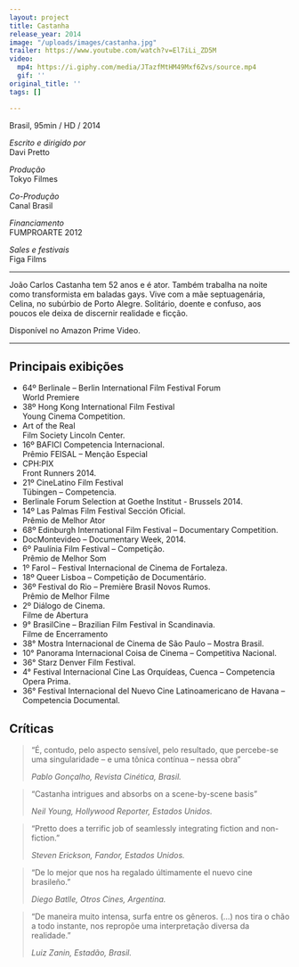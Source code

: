 ```yaml
---
layout: project
title: Castanha
release_year: 2014
image: "/uploads/images/castanha.jpg"
trailer: https://www.youtube.com/watch?v=El7iLi_ZD5M
video:
  mp4: https://i.giphy.com/media/JTazfMtHM49Mxf6Zvs/source.mp4
  gif: ''
original_title: ''
tags: []

---
```

Brasil, 95min / HD / 2014

_Escrito e dirigido por_  
Davi Pretto

_Produção_  
Tokyo Filmes

_Co-Produção_  
Canal Brasil

_Financiamento_  
FUMPROARTE 2012

_Sales e festivais_  
Figa Films

***

João Carlos Castanha tem 52 anos e é ator. Também trabalha na noite como transformista em baladas gays. Vive com a mãe septuagenária, Celina, no subúrbio de Porto Alegre. Solitário, doente e confuso, aos poucos ele deixa de discernir realidade e ficção.

Disponível no Amazon Prime Video.

***

## Principais exibições

* 64º Berlinale – Berlin International Film Festival Forum  
  World Premiere
* 38º Hong Kong International Film Festival  
  Young Cinema Competition.
* Art of the Real  
  Film Society Lincoln Center.
* 16º BAFICI Competencia Internacional.  
  Prêmio FEISAL – Menção Especial
* CPH:PIX  
  Front Runners 2014.
* 21º CineLatino Film Festival  
  Tübingen – Competencia.
* Berlinale Forum Selection at Goethe Institut - Brussels 2014.
* 14º Las Palmas Film Festival Sección Oficial.  
  Prêmio de Melhor Ator
* 68º Edinburgh International Film Festival – Documentary Competition.
* DocMontevideo – Documentary Week, 2014.
* 6º Paulínia Film Festival – Competição.  
  Prêmio de Melhor Som
* 1º Farol – Festival Internacional de Cinema de Fortaleza.
* 18º Queer Lisboa – Competição de Documentário.
* 36º Festival do Rio – Première Brasil Novos Rumos.  
  Prêmio de Melhor Filme
* 2º Diálogo de Cinema.  
  Filme de Abertura
* 9° BrasilCine – Brazilian Film Festival in Scandinavia.  
  Filme de Encerramento
* 38° Mostra Internacional de Cinema de São Paulo – Mostra Brasil.
* 10° Panorama Internacional Coisa de Cinema – Competitiva Nacional.
* 36° Starz Denver Film Festival.
* 4° Festival Internacional Cine Las Orquídeas, Cuenca – Competencia Opera Prima.
* 36° Festival Internacional del Nuevo Cine Latinoamericano de Havana – Competencia Documental.

## Críticas

> “É, contudo, pelo aspecto sensível, pelo resultado, que percebe-se uma singularidade – e uma tônica contínua – nessa obra”
>
> _Pablo Gonçalho, Revista Cinética, Brasil._

> “Castanha intrigues and absorbs on a scene-by-scene basis”
>
> _Neil Young, Hollywood Reporter, Estados Unidos._

> “Pretto does a terrific job of seamlessly integrating fiction and non-fiction.”
>
> _Steven Erickson, Fandor, Estados Unidos._

> “De lo mejor que nos ha regalado últimamente el nuevo cine brasileño.”
>
> _Diego Batlle, Otros Cines, Argentina._

> “De maneira muito intensa, surfa entre os gêneros. (…) nos tira o chão a todo instante, nos repropõe uma interpretação diversa da realidade.”
>
> _Luiz Zanin, Estadão, Brasil._